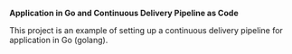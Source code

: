 **Application in Go and Continuous Delivery Pipeline as Code**

This project is an example of setting up a continuous delivery pipeline for application in Go (golang).